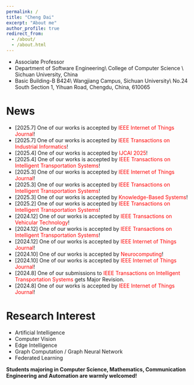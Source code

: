 ```yaml
---
permalink: /
title: "Cheng Dai"
excerpt: "About me"
author_profile: true
redirect_from: 
  - /about/
  - /about.html
---
```


* Associate Professor
* Department of Software Engineering\\
College of Computer Science \\
Sichuan University, China
* Basic Building-B B424\\
Wangjiang Campus, Sichuan University\\
No.24 South Section 1, Yihuan Road, Chengdu, China, 610065

News
======
* [2025.7] One of our works is accepted by <span style="color: #FF0000">IEEE Internet of Things Journal</span>!
* [2025.7] One of our works is accepted by <span style="color: #FF0000">IEEE Transactions on Industrial Informatics</span>!
* [2025.4] One of our works is accepted by <span style="color: #FF0000">IJCAI 2025</span>!
* [2025.4] One of our works is accepted by <span style="color: #FF0000">IEEE Transactions on Intelligent Transportation Systems</span>!
* [2025.3] One of our works is accepted by <span style="color: #FF0000">IEEE Internet of Things Journal</span>!
* [2025.3] One of our works is accepted by <span style="color: #FF0000">IEEE Transactions on Intelligent Transportation Systems</span>!
* [2025.3] One of our works is accepted by <span style="color: #FF0000">Knowledge-Based Systems</span>!
* [2025.2] One of our works is accepted by <span style="color: #FF0000">IEEE Transactions on Intelligent Transportation Systems</span>!
* [2024.12] One of our works is accepted by <span style="color: #FF0000">IEEE Transactions on Vehicular Technology</span>!
* [2024.12] One of our works is accepted by <span style="color: #FF0000">IEEE Transactions on Intelligent Transportation Systems</span>!
* [2024.12] One of our works is accepted by <span style="color: #FF0000">IEEE Internet of Things Journal</span>!
* [2024.10] One of our works is accepted by <span style="color: #FF0000">Neurocomputing</span>!
* [2024.10] One of our works is accepted by <span style="color: #FF0000">IEEE Internet of Things Journal</span>!
* [2024.8] One of our submissions to <span style="color: #FF0000">IEEE Transactions on Intelligent Transportation Systems</span> gets Major Revision.
* [2024.8] One of our works is accepted by <span style="color: #FF0000">IEEE Internet of Things Journal</span>!









Research Interest
======
* Artificial Intelligence
* Computer Vision
* Edge Intelligence
* Graph Computation / Graph Neural Network
* Federated Learning<br/>

**Students majoring in Computer Science, Mathematics, Communication Engineering and Automation are warmly welcomed!**
